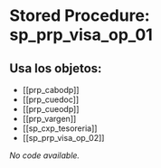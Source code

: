 # Stored Procedure: sp_prp_visa_op_01

## Usa los objetos:
- [[prp_cabodp]]
- [[prp_cuedoc]]
- [[prp_cueodp]]
- [[prp_vargen]]
- [[sp_cxp_tesoreria]]
- [[sp_prp_visa_op_02]]

*No code available.*
